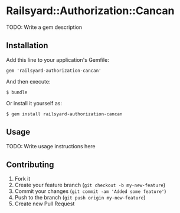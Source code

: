 # Railsyard::Authorization::Cancan

TODO: Write a gem description

## Installation

Add this line to your application's Gemfile:

    gem 'railsyard-authorization-cancan'

And then execute:

    $ bundle

Or install it yourself as:

    $ gem install railsyard-authorization-cancan

## Usage

TODO: Write usage instructions here

## Contributing

1. Fork it
2. Create your feature branch (`git checkout -b my-new-feature`)
3. Commit your changes (`git commit -am 'Added some feature'`)
4. Push to the branch (`git push origin my-new-feature`)
5. Create new Pull Request
